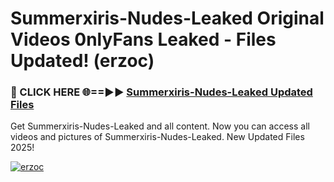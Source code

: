 # Summerxiris-Nudes-Leaked Original Videos 0nlyFans Leaked - Files Updated! (erzoc)

<h3>🔴 CLICK HERE 🌐==►► <a href="https://tinyurl.com/yc6ubb5a" rel="nofollow">Summerxiris-Nudes-Leaked Updated Files</a></h3>

Get Summerxiris-Nudes-Leaked and all content. Now you can access all videos and pictures of Summerxiris-Nudes-Leaked. New Updated Files 2025!

[![erzoc](https://i.imgur.com/7eu0CRL.gif)](https://tinyurl.com/yc6ubb5a)
